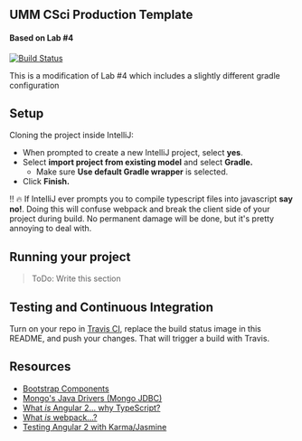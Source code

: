## UMM CSci Production Template
#### Based on Lab #4

[![Build Status](https://travis-ci.org/UMM-CSci-3601-S17/digital-display-garden-iteration-2-coolpeeps.svg?branch=master)](https://travis-ci.org/UMM-CSci-3601-S17/digital-display-garden-iteration-2-coolpeeps/branches)

This is a modification of Lab #4 which includes a slightly different
gradle configuration

## Setup

Cloning the project inside IntelliJ:

- When prompted to create a new IntelliJ project, select **yes**.
- Select **import project from existing model** and select **Gradle.**
  - Make sure **Use default Gradle wrapper** is selected.
- Click **Finish.**

:bangbang: :fire: If IntelliJ ever prompts you to compile typescript files into
javascript **say no!**. Doing this will confuse webpack and break the client
side of your project during build. No permanent damage will be done, but it's
pretty annoying to deal with.

## Running your project

> ToDo: Write this section

## Testing and Continuous Integration

Turn on your repo in [Travis CI][travis], replace the build status image in this README, and push your changes. That will trigger a build with Travis.

## Resources

- [Bootstrap Components][bootstrap]
- [Mongo's Java Drivers (Mongo JDBC)][mongo-jdbc]
- [What _is_ Angular 2... why TypeScript?][angular-2]
- [What _is_ webpack...?][whats-webpack]
- [Testing Angular 2 with Karma/Jasmine][angular2-karma-jasmine]

[angular-2]: https://www.infoq.com/articles/Angular2-TypeScript-High-Level-Overview
[angular2-karma-jasmine]: http://twofuckingdevelopers.com/2016/01/testing-angular-2-with-karma-and-jasmine/
[labtasks]: LABTASKS.md
[travis]: https://travis-ci.org/
[whats-webpack]: https://webpack.github.io/docs/what-is-webpack.html
[bootstrap]: https://getbootstrap.com/components/ 
[mongo-jdbc]: https://docs.mongodb.com/ecosystem/drivers/java/ 
